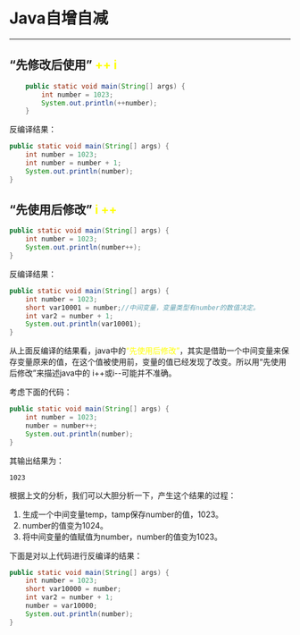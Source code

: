 # Java自增自减

---

## “先修改后使用”     <font color = yellow>++ i</font>  

```java
    public static void main(String[] args) {
        int number = 1023;
        System.out.println(++number);
    }
```

反编译结果：

```java
public static void main(String[] args) {
    int number = 1023;
    int number = number + 1;
    System.out.println(number);
}
```

## “先使用后修改”     <font color = yellow>i ++</font>  

```java
public static void main(String[] args) {
    int number = 1023;
    System.out.println(number++);
}
```

反编译结果：

```java
public static void main(String[] args) {
    int number = 1023;
    short var10001 = number;//中间变量，变量类型有number的数值决定。
    int var2 = number + 1;
    System.out.println(var10001);
}
```

从上面反编译的结果看，java中的<font color = yellow>“先使用后修改”</font>，其实是借助一个中间变量来保存变量原来的值，在这个值被使用前，变量的值已经发现了改变。所以用“先使用后修改”来描述java中的 i++或i--可能并不准确。

考虑下面的代码：

```java
public static void main(String[] args) {
    int number = 1023;
    number = number++;
    System.out.println(number);
}
```

其输出结果为：

```
1023
```

根据上文的分析，我们可以大胆分析一下，产生这个结果的过程：

1. 生成一个中间变量temp，tamp保存number的值，1023。
2. number的值变为1024。
3. 将中间变量的值赋值为number，number的值变为1023。

下面是对以上代码进行反编译的结果：

```java
public static void main(String[] args) {
    int number = 1023;
    short var10000 = number;
    int var2 = number + 1;
    number = var10000;
    System.out.println(number);
}
```
